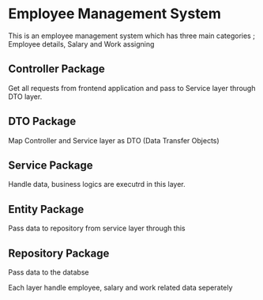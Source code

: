 # Employee Management System
This is an employee management system which has three main categories ; Employee details, Salary and Work assigning

## Controller Package
Get all requests from frontend application and pass to Service layer through DTO layer.

## DTO Package
Map Controller and Service layer as DTO (Data Transfer Objects)

## Service Package
Handle data, business logics are executrd in this layer.

## Entity Package
Pass data to repository from service layer through this

## Repository Package
Pass data to the databse

Each layer handle employee, salary and work related data seperately


